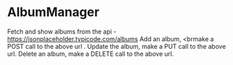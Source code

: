 # AlbumManager
Fetch and show albums from the api - https://jsonplaceholder.typicode.com/albums Add an album, <brmake a POST call to the above url . Update the album, make a PUT call to the above url.  Delete an album, make a DELETE call to the above url. 
